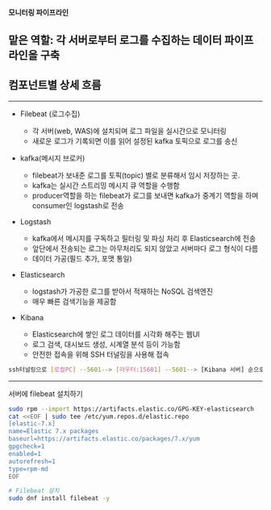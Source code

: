 #### 모니터링 파이프라인  
  ## 맡은 역할: 각 서버로부터 로그를 수집하는 데이터 파이프라인을 구축

  ## 컴포넌트별 상세 흐름
  -------------------------------------------------------------------------------------------------
- Filebeat (로그수집)
  - 각 서버(web, WAS)에 설치되며 로그 파일을 실시간으로 모니터링
  - 새로운 로그가 기록되면 이를 읽어 설정된 kafka 토픽으로 로그를 송신

- kafka(메시지 브로커)
  - filebeat가 보내준 로그를 토픽(topic) 별로 분류해서 임시 저장하는 곳.
  - kafka는 실시간 스트리밍 메시지 큐 역할을 수행함
  - producer역할을 하는  filebeat가 로그를 보내면 kafka가 중계기 역할을 하며 consumer인 logstash로 전송
- Logstash
  - kafka에서 메시지를 구독하고 필터링 및 파싱 처리 후 Elasticsearch에 전송
  - 앞단에서 전송되는  로그는 아무처리도 되지 않았고 서버마다 로그 형식이 다름
  - 데이터 가공(필드 추가, 포맷 통일)

- Elasticsearch
  - logstash가 가공한 로그를 받아서 적재하는 NoSQL 검색엔진
  - 매우 빠른 검색기능을 제공함

- Kibana
  - Elasticsearch에 쌓인 로그 데이터를 시각화 해주는 웹UI
  - 로그 검색, 대시보드 생성, 시계열 분석 등이 가능함
  - 안전한 접속을 위해 SSH 터널링을 사용해 접속
  
```bash
ssh터널링으로 [로컬PC] --5601--> [라우터:15601] --5601--> [Kibana 서버] 순으로 접속
```
 ---------------------------------------------------------------------------------------------------
 서버에 filebeat 설치하기
 ```bash
sudo rpm --import https://artifacts.elastic.co/GPG-KEY-elasticsearch
cat <<EOF | sudo tee /etc/yum.repos.d/elastic.repo
[elastic-7.x]
name=Elastic 7.x packages
baseurl=https://artifacts.elastic.co/packages/7.x/yum
gpgcheck=1
enabled=1
autorefresh=1
type=rpm-md
EOF

# Filebeat 설치
sudo dnf install filebeat -y
```
